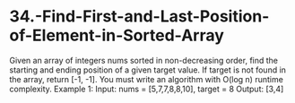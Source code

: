 # 34.-Find-First-and-Last-Position-of-Element-in-Sorted-Array
Given an array of integers nums sorted in non-decreasing order, find the starting and ending position of a given target value.  If target is not found in the array, return [-1, -1].  You must write an algorithm with O(log n) runtime complexity.     Example 1:  Input: nums = [5,7,7,8,8,10], target = 8 Output: [3,4]
